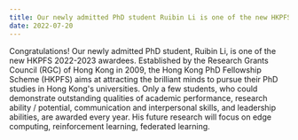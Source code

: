 ```yaml
---
title: Our newly admitted PhD student Ruibin Li is one of the new HKPFS 2022-2023 awardees
date: 2022-07-20
---
```


Congratulations! Our newly admitted PhD student, Ruibin Li, is one of the new HKPFS 2022-2023 awardees. Established by the Research Grants Council (RGC) of Hong Kong in 2009, the Hong Kong PhD Fellowship Scheme (HKPFS) aims at attracting the brilliant minds to pursue their PhD studies in Hong Kong's universities. Only a few students, who could demonstrate outstanding qualities of academic performance, research ability / potential, communication and interpersonal skills, and leadership abilities, are awarded every year. His future research will focus on edge computing, reinforcement learning, federated learning.